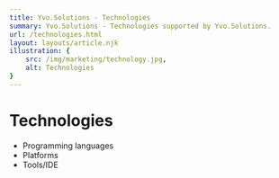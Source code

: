 ```yaml
---
title: Yvo.Solutions - Technologies
summary: Yvo.Solutions - Technologies supported by Yvo.Solutions.
url: /technologies.html
layout: layouts/article.njk
illustration: {
    src: /img/marketing/technology.jpg,
    alt: Technologies
}
---
```


# Technologies

* Programming languages
* Platforms
* Tools/IDE
